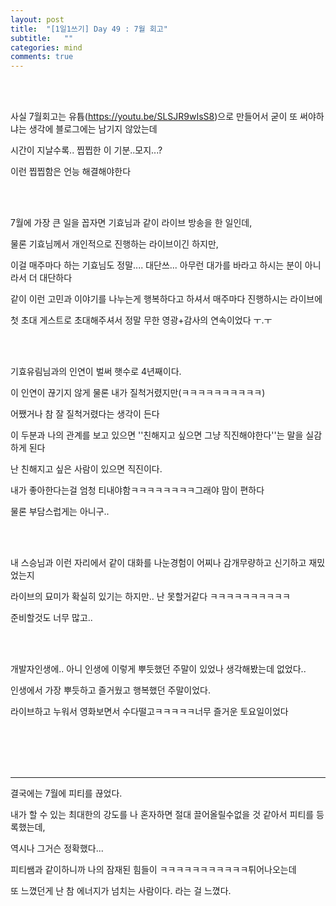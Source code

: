 ```yaml
---
layout: post
title:  "[1일1쓰기] Day 49 : 7월 회고"
subtitle:   ""
categories: mind
comments: true
---
```








<br>

<br>

사실 7월회고는 유튭(https://youtu.be/SLSJR9wIsS8)으로 만들어서 굳이 또 써야하냐는 생각에 블로그에는 남기지 않았는데

시간이 지날수록.. 찝찝한 이 기분..모지...?

이런 찝찝함은 언능 해결해야한다

<br>

<br>

7월에 가장 큰 일을 꼽자면 기효님과 같이 라이브 방송을 한 일인데,

물론 기효님께서 개인적으로 진행하는 라이브이긴 하지만,

이걸 매주마다 하는 기효님도 정말.... 대단쓰... 아무런 대가를 바라고 하시는 분이 아니라서 더 대단하다

같이 이런 고민과 이야기를 나누는게 행복하다고 하셔서 매주마다 진행하시는 라이브에

첫 초대 게스트로 초대해주셔서 정말 무한 영광+감사의 연속이었다 ㅜ.ㅜ

<br>

<br>

기효유림님과의 인연이 벌써 햇수로 4년째이다.

이 인연이 끊기지 않게 물론 내가 질척거렸지만(ㅋㅋㅋㅋㅋㅋㅋㅋㅋㅋ)

어쨌거나 참 잘 질척거렸다는 생각이 든다



이 두분과 나의 관계를 보고 있으면 ''친해지고 싶으면 그냥 직진해야한다''는 말을 실감하게 된다

난 친해지고 싶은 사람이 있으면 직진이다.

내가 좋아한다는걸 엄청 티내야함ㅋㅋㅋㅋㅋㅋㅋㅋ그래야 맘이 편하다

물론 부담스럽게는 아니구..

<br>

<br>

내 스승님과 이런 자리에서 같이 대화를 나눈경험이 어찌나 감개무량하고 신기하고 재밌었는지

라이브의 묘미가 확실히 있기는 하지만.. 난 못할거같다 ㅋㅋㅋㅋㅋㅋㅋㅋㅋㅋ

준비할것도 너무 많고.. 

<br>

<br>

개발자인생에.. 아니 인생에 이렇게 뿌듯했던 주말이 있었나 생각해봤는데 없었다..

인생에서 가장 뿌듯하고 즐거웠고 행복했던 주말이었다.

라이브하고 누워서 영화보면서 수다떨고ㅋㅋㅋㅋㅋ너무 즐거운 토요일이었다

<br>

<br>

<br>

<br>

---



결국에는 7월에 피티를 끊었다.

내가 할 수 있는 최대한의 강도를 나 혼자하면 절대 끌어올릴수없을 것 같아서 피티를 등록했는데,

역시나 그거슨 정확했다...

피티쌤과 같이하니까 나의 잠재된 힘들이 ㅋㅋㅋㅋㅋㅋㅋㅋㅋㅋㅋ튀어나오는데

또 느꼈던게 난 참 에너지가 넘치는 사람이다. 라는 걸 느꼈다.























